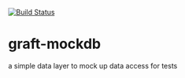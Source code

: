 [![Build Status](https://magnum.travis-ci.com/ONCHoldings/graft-mockdb.png?token=b72mqMfgb1GT7zp1RCu1&branch=master)](https://magnum.travis-ci.com/ONCHoldings/graft-mockdb)

graft-mockdb
============

a simple data layer to mock up data access for tests
